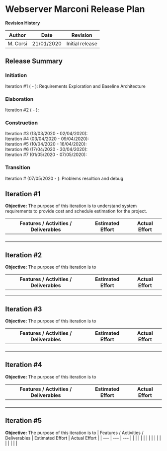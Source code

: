 # Webserver Marconi Release Plan

**Revision History**

| Author | Date | Revision |
| --- | --- | --- |
| M. Corsi | 21/01/2020 | Initial release |

## Release Summary
### Initiation
Iteration #1 ( - ): Requirements Exploration and Baseline Architecture
### Elaboration
Iteration #2 ( - ):
### Construction
Iteration #3 (13/03/2020 - 02/04/2020):  
Iteration #4 (03/04/2020 - 09/04/2020):  
Iteration #5 (10/04/2020 - 16/04/2020):  
Iteration #6 (17/04/2020 - 30/04/2020):  
Iteration #7 (01/05/2020 - 07/05/2020):  
### Transition
Iteration # (07/05/2020 - ): Problems resoltion and debug

## Iteration #1
**Objective:** The purpose of this iteration is to understand system requirements to provide cost and schedule estimation for the project.

| Features / Activities / Deliverables | Estimated Effort | Actual Effort |
| --- | --- | --- |
|  |  |  |
|  |  |  |
|  |  |  |
|  |  |  |

## Iteration #2
**Objective:** The purpose of this iteration is to 

| Features / Activities / Deliverables | Estimated Effort | Actual Effort |
| --- | --- | --- |
|  |  |  |
|  |  |  |
|  |  |  |

## Iteration #3
**Objective:** The purpose of this iteration is to

| Features / Activities / Deliverables | Estimated Effort | Actual Effort |
| --- | --- | --- |
|  |  |  |
|  |  |  |
|  |  |  |
|  |  |  |

## Iteration #4
**Objective:** The purpose of this iteration is to 

| Features / Activities / Deliverables | Estimated Effort | Actual Effort |
| --- | --- | --- |
|  |  |  |
|  |  |  |
|  |  |  |
|  |  |  |

## Iteration #5
**Objective:** The purpose of this iteration is to
| Features / Activities / Deliverables | Estimated Effort | Actual Effort |
| --- | --- | --- |
|  |  |  |
|  |  |  |
|  |  |  |
|  |  |  |
